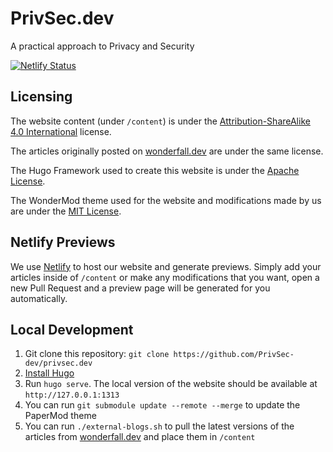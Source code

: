 # PrivSec.dev
A practical approach to Privacy and Security

[![Netlify Status](https://api.netlify.com/api/v1/badges/ba0d8ddc-031b-4c16-8240-9929a4ad201a/deploy-status)](https://app.netlify.com/sites/privsec-dev/deploys)

## Licensing

The website content (under `/content`) is under the [Attribution-ShareAlike 4.0 International](https://creativecommons.org/licenses/by-sa/4.0/) license.

The articles originally posted on [wonderfall.dev](https://wonderfall.dev) are under the same license.

The Hugo Framework used to create this website is under the [Apache License](https://github.com/gohugoio/hugo/blob/master/LICENSE).

The WonderMod theme used for the website and modifications made by us are under the [MIT License](https://github.com/adityatelange/hugo-PaperMod/blob/master/LICENSE). 

## Netlify Previews

We use [Netlify](https://netlify.com) to host our website and generate previews. Simply add your articles inside of `/content` or make any modifications that you want, open a new Pull Request and a preview page will be generated for you automatically.

## Local Development

1. Git clone this repository: `git clone https://github.com/PrivSec-dev/privsec.dev`
2. [Install Hugo](https://github.com/PrivSec-dev/privsec.dev)
3. Run `hugo serve`. The local version of the website should be available at `http://127.0.0.1:1313`
4. You can run `git submodule update --remote --merge` to update the PaperMod theme
5. You can run `./external-blogs.sh` to pull the latest versions of the articles from [wonderfall.dev](https://wonderfall.dev) and place them in `/content`
